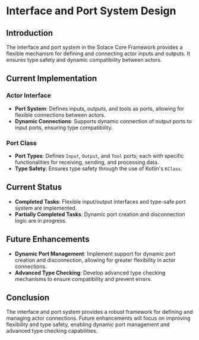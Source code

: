 # Interface and Port System Design

## Introduction
The interface and port system in the Solace Core Framework provides a flexible mechanism for defining and connecting actor inputs and outputs. It ensures type safety and dynamic compatibility between actors.

## Current Implementation

### Actor Interface
- **Port System**: Defines inputs, outputs, and tools as ports, allowing for flexible connections between actors.
- **Dynamic Connections**: Supports dynamic connection of output ports to input ports, ensuring type compatibility.

### Port Class
- **Port Types**: Defines `Input`, `Output`, and `Tool` ports, each with specific functionalities for receiving, sending, and processing data.
- **Type Safety**: Ensures type safety through the use of Kotlin's `KClass`.

## Current Status
- **Completed Tasks**: Flexible input/output interfaces and type-safe port system are implemented.
- **Partially Completed Tasks**: Dynamic port creation and disconnection logic are in progress.

## Future Enhancements
- **Dynamic Port Management**: Implement support for dynamic port creation and disconnection, allowing for greater flexibility in actor connections.
- **Advanced Type Checking**: Develop advanced type checking mechanisms to ensure compatibility and prevent errors.

## Conclusion
The interface and port system provides a robust framework for defining and managing actor connections. Future enhancements will focus on improving flexibility and type safety, enabling dynamic port management and advanced type checking capabilities.
